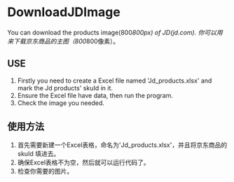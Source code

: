 # DownloadJDImage
You can download the products image(800*800px) of JD(jd.com).
你可以用来下载京东商品的主图（800*800像素）。

## USE
 1. Firstly you need to create a Excel file named 'Jd_products.xlsx' and mark the Jd products' skuId in it.
 2. Ensure the Excel file have data, then run the program.
 3. Check the image you needed.
 
 
 ## 使用方法
 1. 首先需要新建一个Excel表格，命名为'Jd_products.xlsx'，并且将京东商品的skuId 填进去。
 2. 确保Excel表格不为空，然后就可以运行代码了。
 3. 检查你需要的图片。
